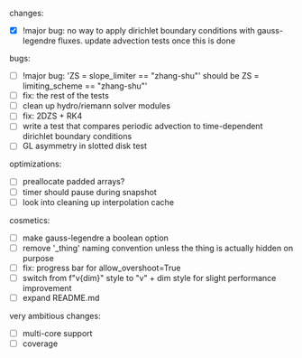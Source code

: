 changes:
- [x] !major bug: no way to apply dirichlet boundary conditions with gauss-legendre fluxes. update advection tests once this is done

bugs:
- [ ] !major bug: 'ZS = slope_limiter == "zhang-shu"' should be ZS = limiting_scheme == "zhang-shu"'
- [ ] fix: the rest of the tests
- [ ] clean up hydro/riemann solver modules
- [ ] fix: 2DZS + RK4
- [ ] write a test that compares periodic advection to time-dependent dirichlet boundary conditions
- [ ] GL asymmetry in slotted disk test

optimizations:
- [ ] preallocate padded arrays?
- [ ] timer should pause during snapshot
- [ ] look into cleaning up interpolation cache

cosmetics:
- [ ] make gauss-legendre a boolean option
- [ ] remove '_thing' naming convention unless the thing is actually hidden on purpose
- [ ] fix: progress bar for allow_overshoot=True
- [ ] switch from f"v{dim}" style to "v" + dim style for slight performance improvement
- [ ] expand README.md

very ambitious changes:
- [ ] multi-core support
- [ ] coverage

